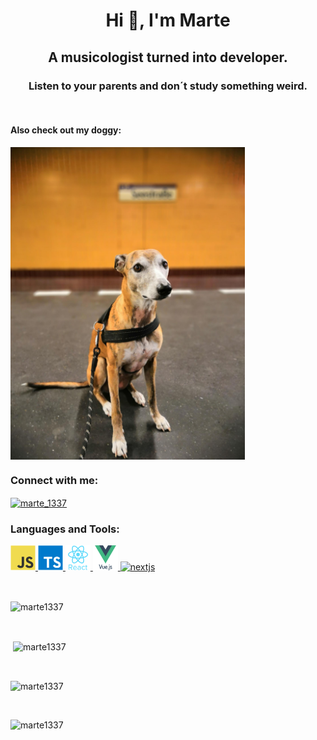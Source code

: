 
<h1 align="center">Hi 👋, I'm Marte</h1>
<h2 align="center">A musicologist turned into developer.</h2>
<h3 align="center">Listen to your parents and don´t study something weird.</h3>
<br>

#### Also check out my doggy:

<img align="center" src="https://github.com/marte1337/marte1337/blob/main/IMG_20210224_183654.jpg" alt="picture of a dog" height="500"  />

<br>

<h3 align="left">Connect with me:</h3>

<a href="https://instagram.com/marte_1337" target="blank"><img align="center" src="https://raw.githubusercontent.com/rahuldkjain/github-profile-readme-generator/master/src/images/icons/Social/instagram.svg" alt="marte_1337" height="30" width="40" /></a>

<h3 align="left">Languages and Tools:</h3>

<p align="left"> 
  <a href="https://developer.mozilla.org/en-US/docs/Web/JavaScript" target="_blank" rel="noreferrer"> <img src="https://raw.githubusercontent.com/devicons/devicon/master/icons/javascript/javascript-original.svg" alt="javascript" width="40" height="40"/> </a>
  <a href="https://www.typescriptlang.org/" target="_blank" rel="noreferrer"> <img src="https://raw.githubusercontent.com/devicons/devicon/master/icons/typescript/typescript-original.svg" alt="typescript" width="40" height="40"/> </a> 
  <a href="https://reactjs.org/" target="_blank" rel="noreferrer"> <img src="https://raw.githubusercontent.com/devicons/devicon/master/icons/react/react-original-wordmark.svg" alt="react" width="40" height="40"/> </a> 
  <a href="https://vuejs.org/" target="_blank" rel="noreferrer"> <img src="https://raw.githubusercontent.com/devicons/devicon/master/icons/vuejs/vuejs-original-wordmark.svg" alt="vuejs" width="40" height="40"/> </a> 
  <a href="https://nextjs.org/" target="_blank" rel="noreferrer"> <img src="https://cdn.worldvectorlogo.com/logos/nextjs-2.svg" alt="nextjs" width="40" height="40"/> </a> 
</p>

<br>

<p><img align="center" src="https://github-readme-stats.vercel.app/api/top-langs?username=marte1337&show_icons=true&locale=en&layout=compact" alt="marte1337" /></p>

<br>

<p>&nbsp;<img align="center" src="https://github-readme-stats.vercel.app/api?username=marte1337&show_icons=true&locale=en" alt="marte1337" /></p>

<br>

<p><img align="center" src="https://github-readme-streak-stats.herokuapp.com/?user=marte1337&" alt="marte1337" /></p>

<br>

<p align="left"> <img src="https://komarev.com/ghpvc/?username=marte1337&label=Profile%20views&color=0e75b6&style=flat" alt="marte1337" /> </p>

